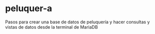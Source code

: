 # peluquer-a
Pasos para crear una base de datos de peluquería y hacer consultas y vistas de datos desde la terminal de MariaDB
